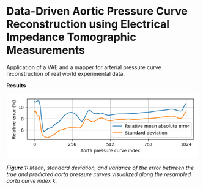 # Data-Driven Aortic Pressure Curve Reconstruction using Electrical Impedance Tomographic Measurements

Application of a VAE and a mapper for arterial pressure curve reconstruction of real world experimental data.


**Results**

<p align="center">
    <img src="images/result_1.png" alt="Fig1" width="500px">
</p>
<p>
    <em><b>Figure 1: </b>Mean, standard deviation, and variance of the error between the true and predicted aorta pressure curves visualized along the resampled aorta curve index k.</em>
</p>
